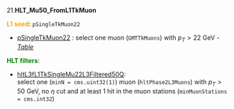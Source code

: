 21.**HLT_Mu50_FromL1TkMuon**

<span style="color:orange">**L1 seed**</span>: `pSingleTkMuon22`

- [pSingleTkMuon22](../Phase2Menu_Legacy/SingleTkMuon22.html) : select one muon (`GMTTkMuons`) with $p_T>22$ GeV - *[Table](../Tables/pSingleTkMuon22.md)*

<span style="color:green">**HLT filters**</span>:

- [hltL3fL1TkSingleMu22L3Filtered50Q](../Phase2Menu_Legacy/hltL3fL1TkSingleMu22L3Filtered50Q.html):<br>
select one (`minN = cms.uint32(1)`) muon (`hltPhase2L3Muons`) with $p_T>50$ GeV, no $\eta$ cut and at least 1 hit in the muon stations (`minMuonStations = cms.int32`)